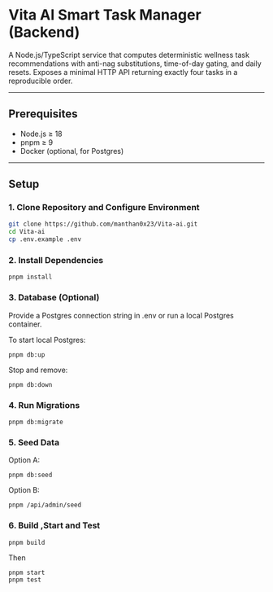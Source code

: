 # Vita AI Smart Task Manager (Backend)

A Node.js/TypeScript service that computes deterministic wellness task recommendations with anti-nag substitutions, time-of-day gating, and daily resets. Exposes a minimal HTTP API returning exactly four tasks in a reproducible order.

---

## Prerequisites

- Node.js ≥ 18  
- pnpm ≥ 9  
- Docker (optional, for Postgres)

---

## Setup

### 1. Clone Repository  and Configure Environment
```bash
git clone https://github.com/manthan0x23/Vita-ai.git
cd Vita-ai
cp .env.example .env
```

### 2. Install Dependencies
```
pnpm install
```

### 3. Database (Optional)
Provide a Postgres connection string in .env or run a local Postgres container.

To start local Postgres:
```
pnpm db:up
```
Stop and remove:
```
pnpm db:down
```

### 4. Run Migrations
```
pnpm db:migrate
```

### 5. Seed Data
Option A:
```
pnpm db:seed
```
Option B:
```
pnpm /api/admin/seed
```

### 6. Build ,Start and Test
```
pnpm build 
```
Then
```
pnpm start
pnpm test
```
